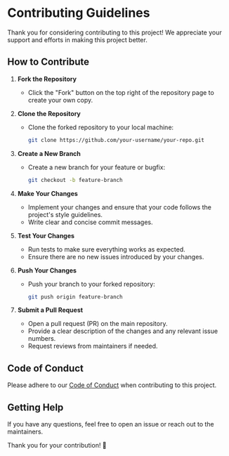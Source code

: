 # Contributing Guidelines

Thank you for considering contributing to this project! We appreciate your support and efforts in making this project better.

## How to Contribute

1. **Fork the Repository**
   - Click the "Fork" button on the top right of the repository page to create your own copy.

2. **Clone the Repository**
   - Clone the forked repository to your local machine:
     ```sh
     git clone https://github.com/your-username/your-repo.git
     ```

3. **Create a New Branch**
   - Create a new branch for your feature or bugfix:
     ```sh
     git checkout -b feature-branch
     ```

4. **Make Your Changes**
   - Implement your changes and ensure that your code follows the project's style guidelines.
   - Write clear and concise commit messages.

5. **Test Your Changes**
   - Run tests to make sure everything works as expected.
   - Ensure there are no new issues introduced by your changes.

6. **Push Your Changes**
   - Push your branch to your forked repository:
     ```sh
     git push origin feature-branch
     ```

7. **Submit a Pull Request**
   - Open a pull request (PR) on the main repository.
   - Provide a clear description of the changes and any relevant issue numbers.
   - Request reviews from maintainers if needed.

## Code of Conduct

Please adhere to our [Code of Conduct](CODE_OF_CONDUCT.md) when contributing to this project.

## Getting Help

If you have any questions, feel free to open an issue or reach out to the maintainers.

Thank you for your contribution! 🚀


